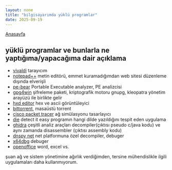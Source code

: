 ```yaml
---
layout: none
title: "bilgisayarımda yüklü programlar"
date: 2025-09-19
---
```


[Anasayfa](https://mastergit-sudo.github.io/gitlog-master/)

## yüklü programlar ve bunlarla ne yaptığıma/yapacağıma dair açıklama
* [vivaldi](https://vivaldi.com/download/)  tarayıcım
* [notepad++](https://notepad-plus-plus.org/downloads/) metin editörü, emmet kuramadığımdan web sitesi düzenleme dışında elverişli
* [pe-bear](https://github.com/hasherezade/pe-bear/releases) Portable Executable analyzer, PE analizcisi
* [gpg4win](https://www.gpg4win.org/get-gpg4win.html) şifreleme paketi, kriptografik motoru gnupg, kleopatra yönetim arayüzü ile birlikte gelir
* [hxd editor](https://hxd.en.lo4d.com/windows) hex ve ascii görüntüleyici
* [bittorrent](https://www.bittorrent.com/downloads/windows/), masaüstü torrent
* [cisco packet tracer](https://www.netacad.com/resources/lab-downloads?courseLang=en-US) ağ simülasyonu tasarlayıcı
* [die](https://github.com/horsicq/Detect-It-Easy) detect it easy programın hangi dilde yazıldığını tespit eden uygulama
* [ghidra](https://github.com/NationalSecurityAgency/ghidra) çeşitli analiz araçları decompiler(çıktısı pseudo c/java kodu) ve aynı zamanda disassembler (çıktısı assembly kodu)
* [dnspy net](https://github.com/dnSpy/dnSpy) net platformuna özel decompiler, debuger
* [x64dbg](https://x64dbg.com) debuger
* [openoffice](https://www.openoffice.org/tr/download/index.html) word, excel vs.

şuan ağ ve sistem yönetimine ağırlık verdiğimden, tersine mühendislikle ilgili uygulamaları daha kullanmıyorum.